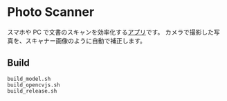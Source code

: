 # Photo Scanner

スマホや PC で文書のスキャンを効率化する[アプリ](https://marmooo.github.io/photo-scanner/)です。
カメラで撮影した写真を、スキャナー画像のように自動で補正します。

## Build

```
build_model.sh
build_opencvjs.sh
build_release.sh
```
